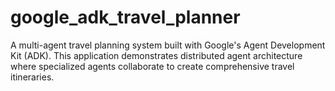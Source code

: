 # google_adk_travel_planner
A multi-agent travel planning system built with Google's Agent Development Kit (ADK). This application demonstrates distributed agent architecture where specialized agents collaborate to create comprehensive travel itineraries.
